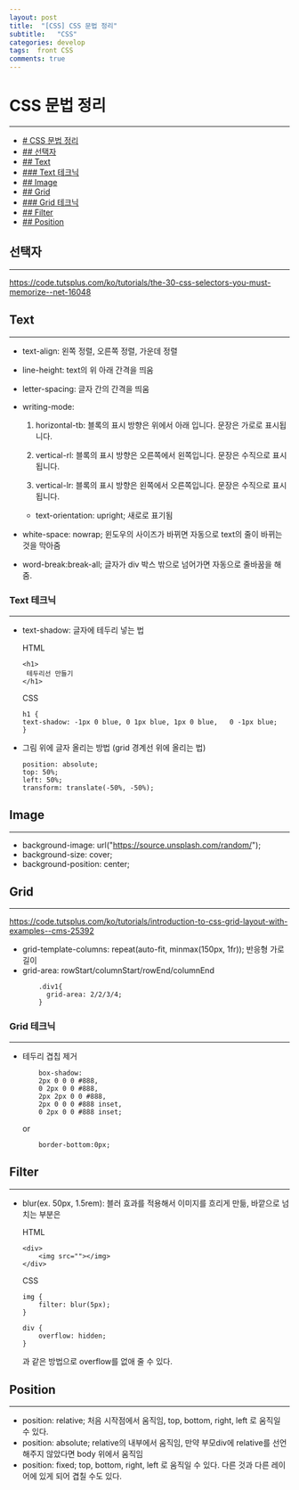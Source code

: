 ```yaml
---
layout: post
title:  "[CSS] CSS 문법 정리"
subtitle:   "CSS"
categories: develop
tags:  front CSS
comments: true
---
```


# CSS 문법 정리
---
- [# CSS 문법 정리](#-css-문법-정리)
- [## 선택자](#-선택자)
- [## Text](#-text)
- [### Text 테크닉](#-text-테크닉)
- [## Image](#-image)
- [## Grid](#-grid)
- [### Grid 테크닉](#-grid-테크닉)
- [## Filter](#-filter)
- [## Position](#-position)



## 선택자
---
https://code.tutsplus.com/ko/tutorials/the-30-css-selectors-you-must-memorize--net-16048

## Text
---
- text-align: 왼쪽 정렬, 오른쪽 정렬, 가운데 정렬
- line-height: text의 위 아래 간격을 띄움
- letter-spacing: 글자 간의 간격을 띄움
- writing-mode:

    1. horizontal-tb: 블록의 표시 방향은 위에서 아래 입니다. 문장은 가로로 표시됩니다.

    1. vertical-rl: 블록의 표시 방향은 오른쪽에서 왼쪽입니다. 문장은 수직으로 표시됩니다.

    1. vertical-lr: 블록의 표시 방향은 왼쪽에서 오른쪽입니다. 문장은 수직으로 표시됩니다.
   
  - text-orientation: upright; 새로로 표기됨
- white-space: nowrap; 윈도우의 사이즈가 바뀌면 자동으로 text의 줄이 바뀌는 것을 막아줌
- word-break:break-all; 글자가 div 박스 밖으로 넘어가면 자동으로 줄바꿈을 해줌.

### Text 테크닉
---
- text-shadow: 글자에 테두리 넣는 법
  
    HTML
    ```
    <h1>
     테두리선 만들기
    </h1>
    ```
    CSS
    ```
    h1 {
    text-shadow: -1px 0 blue, 0 1px blue, 1px 0 blue,   0 -1px blue;
    }
    ```
- 그림 위에 글자 올리는 방법 (grid 경계선 위에 올리는 법)

    ```
    position: absolute;
    top: 50%;
    left: 50%;
    transform: translate(-50%, -50%);
    ```

## Image
---
- background-image: url("https://source.unsplash.com/random/");
- background-size: cover;
- background-position: center;

## Grid
---
https://code.tutsplus.com/ko/tutorials/introduction-to-css-grid-layout-with-examples--cms-25392

- grid-template-columns: repeat(auto-fit, minmax(150px, 1fr)); 반응형 가로 길이
- grid-area: rowStart/columnStart/rowEnd/columnEnd
    ```
        .div1{
          grid-area: 2/2/3/4;
        }
    ```


### Grid 테크닉
---
- 테두리 겹칩 제거
    ```
        box-shadow: 
        2px 0 0 0 #888, 
        0 2px 0 0 #888, 
        2px 2px 0 0 #888,
        2px 0 0 0 #888 inset, 
        0 2px 0 0 #888 inset;
    ```
    or
    ```
        border-bottom:0px;
    ```

## Filter
---
- blur(ex. 50px, 1.5rem): 블러 효과를 적용해서 이미지를 흐리게 만듦, 바깥으로 넘치는 부분은

    HTML
    ```
    <div>
        <img src=""></img>
    </div>
    ```

    CSS
    ```
    img {
        filter: blur(5px);
    }

    div {
        overflow: hidden;
    }
    ```
    과 같은 방법으로 overflow를 없애 줄 수 있다.


## Position
---
- position: relative; 처음 시작점에서 움직임, top, bottom, right, left 로 움직일 수 있다.
- position: absolute; relative의 내부에서 움직임, 만약 부모div에 relative를 선언해주지 않았다면 body 위에서 움직임
- position: fixed; top, bottom, right, left 로 움직일 수 있다. 다른 것과 다른 레이어에 있게 되어 겹칠 수도 있다.